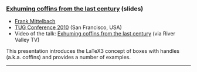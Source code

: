
### [Exhuming coffins from the last century]({{site.baseurl}}/publications/exhuming-coffins-from-the-last-century.pdf) (slides)

+ [Frank Mittelbach]({{site.baseurl}}/about/team/#frank-mittelbach)
+ [TUG Conference 2010](http://tug.org/tug2010/) (San Francisco, USA)
+ Video of the talk: [Exhuming coffins from the last century](http://www.zeeba.tv/exhuming-coffins-from-the-last-century/)  (via River Valley TV)

This presentation introduces the LaTeX3 concept of boxes with handles (a.k.a. coffins) and provides a number of examples.

***

